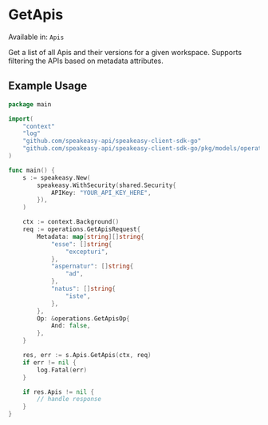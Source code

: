 # GetApis
Available in: `Apis`

Get a list of all Apis and their versions for a given workspace.
Supports filtering the APIs based on metadata attributes.

## Example Usage
```go
package main

import(
	"context"
	"log"
	"github.com/speakeasy-api/speakeasy-client-sdk-go"
	"github.com/speakeasy-api/speakeasy-client-sdk-go/pkg/models/operations"
)

func main() {
    s := speakeasy.New(
        speakeasy.WithSecurity(shared.Security{
            APIKey: "YOUR_API_KEY_HERE",
        }),
    )

    ctx := context.Background()    
    req := operations.GetApisRequest{
        Metadata: map[string][]string{
            "esse": []string{
                "excepturi",
            },
            "aspernatur": []string{
                "ad",
            },
            "natus": []string{
                "iste",
            },
        },
        Op: &operations.GetApisOp{
            And: false,
        },
    }

    res, err := s.Apis.GetApis(ctx, req)
    if err != nil {
        log.Fatal(err)
    }

    if res.Apis != nil {
        // handle response
    }
}
```